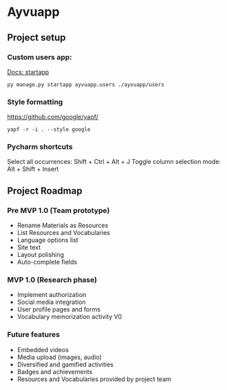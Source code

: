 # Ayvuapp

## Project setup

### Custom users app:

[Docs: startapp](https://docs.djangoproject.com/en/4.0/ref/django-admin/#startapp)

````shell
py manage.py startapp ayvuapp.users ./ayvuapp/users
````

### Style formatting

<https://github.com/google/yapf/>

```shell
yapf -r -i . --style google
```

### Pycharm shortcuts

Select all occurrences: Shift + Ctrl + Alt + J 
Toggle column selection mode: Alt + Shift + Insert

## Project Roadmap

### Pre MVP 1.0 (Team prototype)

- Rename Materials as Resources
- List Resources and Vocabularies
- Language options list
- Site text
- Layout polishing
- Auto-complete fields

### MVP 1.0 (Research phase)

- Implement authorization
- Social media integration
- User profile pages and forms
- Vocabulary memorization activity V0

### Future features

- Embedded videos
- Media upload (images, audio)
- Diversified and gamified activities
- Badges and achievements
- Resources and Vocabularies provided by project team
